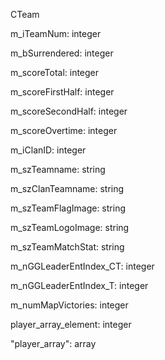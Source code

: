 CTeam

m_iTeamNum: integer

m_bSurrendered: integer

m_scoreTotal: integer

m_scoreFirstHalf: integer

m_scoreSecondHalf: integer

m_scoreOvertime: integer

m_iClanID: integer

m_szTeamname: string

m_szClanTeamname: string

m_szTeamFlagImage: string

m_szTeamLogoImage: string

m_szTeamMatchStat: string

m_nGGLeaderEntIndex_CT: integer

m_nGGLeaderEntIndex_T: integer

m_numMapVictories: integer

player_array_element: integer

"player_array": array